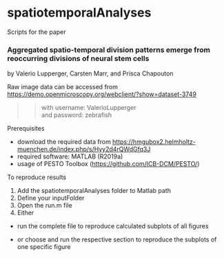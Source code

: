 # spatiotemporalAnalyses
Scripts for the paper

### Aggregated spatio-temporal division patterns emerge from reoccurring divisions of neural stem cells
by Valerio Lupperger, Carsten Marr, and Prisca Chapouton

Raw image data can be accessed from https://demo.openmicroscopy.org/webclient/?show=dataset-3749
 >>with username: ValerioLupperger  
 >>and password: zebrafish  
 
Prerequisites
- download the required data from https://hmgubox2.helmholtz-muenchen.de/index.php/s/Hyy2d4rQWdGfq3J
- required software: MATLAB (R2019a)
- usage of PESTO Toolbox (https://github.com/ICB-DCM/PESTO/)

 To reproduce results  
1. Add the spatiotemporalAnalyses folder to Matlab path
2. Define your inputFolder
3. Open the run.m file
4. Either 

-  run the complete file to reproduce calculated subplots of all figures </p></li>
-  or choose and run the respective section to reproduce the subplots of one specific figure </p></li>

